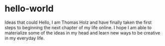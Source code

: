 # hello-world
Ideas that could
Hello, I am Thomas Holz and have finally taken the first steps to beginning the next chapter of my life online.
I hope I am able to materialize some of the ideas in my head and learn new ways to be creative in my everyday life.
